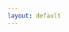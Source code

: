 ```yaml
---
layout: default
---
```


<!-- ## From Silence to Code

Navigating the World of Software Development with a Hearing Impairment. [Click to read](./journey-to-software-developer.md). -->